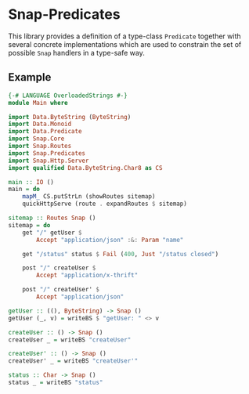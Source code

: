 Snap-Predicates
===============

This library provides a definition of a type-class `Predicate`
together with several concrete implementations which are used to
constrain the set of possible `Snap` handlers in a type-safe
way.

Example
-------

```haskell
{-# LANGUAGE OverloadedStrings #-}
module Main where

import Data.ByteString (ByteString)
import Data.Monoid
import Data.Predicate
import Snap.Core
import Snap.Routes
import Snap.Predicates
import Snap.Http.Server
import qualified Data.ByteString.Char8 as CS

main :: IO ()
main = do
    mapM_ CS.putStrLn (showRoutes sitemap)
    quickHttpServe (route . expandRoutes $ sitemap)

sitemap :: Routes Snap ()
sitemap = do
    get "/" getUser $
        Accept "application/json" :&: Param "name"

    get "/status" status $ Fail (400, Just "/status closed")

    post "/" createUser $
        Accept "application/x-thrift"

    post "/" createUser' $
        Accept "application/json"

getUser :: ((), ByteString) -> Snap ()
getUser (_, v) = writeBS $ "getUser: " <> v

createUser :: () -> Snap ()
createUser _ = writeBS "createUser"

createUser' :: () -> Snap ()
createUser' _ = writeBS "createUser'"

status :: Char -> Snap ()
status _ = writeBS "status"
```
